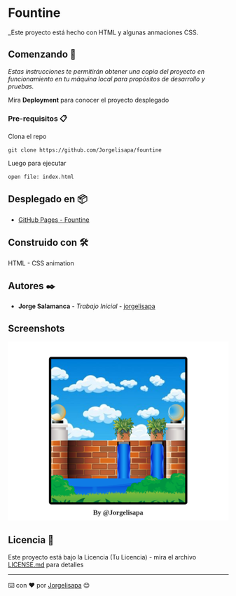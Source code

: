 # Fountine

\_Este proyecto está hecho con HTML y algunas anmaciones CSS.

## Comenzando 🚀

_Estas instrucciones te permitirán obtener una copia del proyecto en funcionamiento en tu máquina local para propósitos de desarrollo y pruebas._

Mira **Deployment** para conocer el proyecto desplegado

### Pre-requisitos 📋

Clona el repo

```
git clone https://github.com/Jorgelisapa/fountine
```

Luego para ejecutar

```
open file: index.html
```

## Desplegado en 📦

- [GitHub Pages - Fountine](https://jorgelisapa.github.io/fountine/)

## Construido con 🛠️

HTML - CSS animation

## Autores ✒️

- **Jorge Salamanca** - _Trabajo Inicial_ - [jorgelisapa](https://github.com/Jorgelisapa)

## Screenshots

<img align="" width='900px' alt="" src="https://raw.githubusercontent.com/Jorgelisapa/fountine/main/screenshots/fountine.png" />

## Licencia 📄

Este proyecto está bajo la Licencia (Tu Licencia) - mira el archivo [LICENSE.md](LICENSE.md) para detalles

---

⌨️ con ❤️ por [Jorgelisapa](https://github.com/Jorgelisapa) 😊
